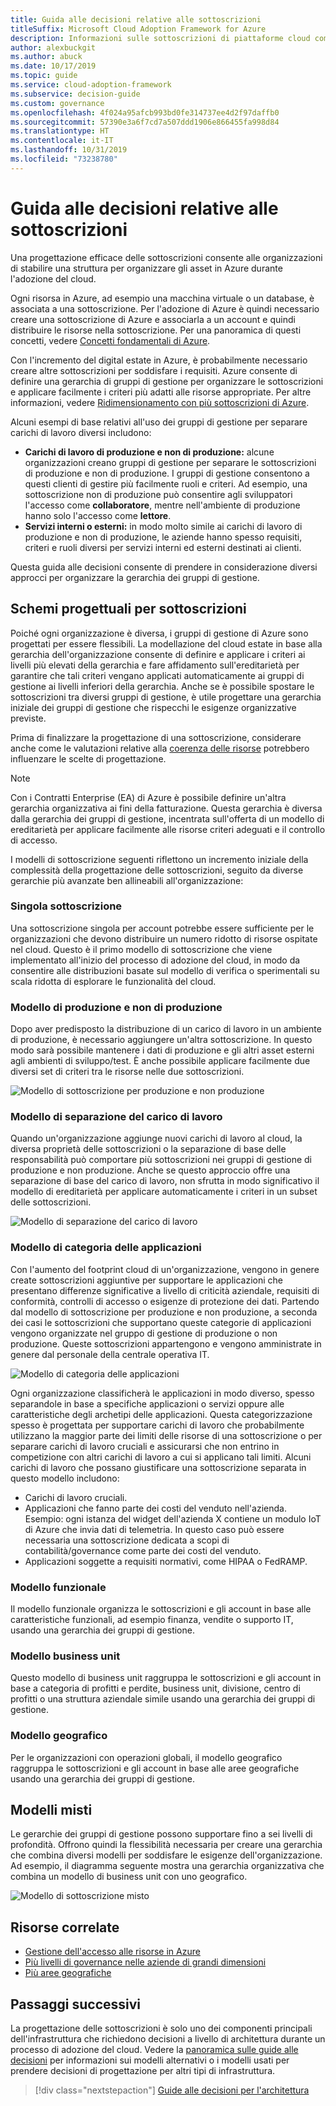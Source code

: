 ```yaml
---
title: Guida alle decisioni relative alle sottoscrizioni
titleSuffix: Microsoft Cloud Adoption Framework for Azure
description: Informazioni sulle sottoscrizioni di piattaforme cloud come servizio di base nelle migrazioni di Azure.
author: alexbuckgit
ms.author: abuck
ms.date: 10/17/2019
ms.topic: guide
ms.service: cloud-adoption-framework
ms.subservice: decision-guide
ms.custom: governance
ms.openlocfilehash: 4f024a95afcb993bd0fe314737ee4d2f97daffb0
ms.sourcegitcommit: 57390e3a6f7cd7a507ddd1906e866455fa998d84
ms.translationtype: HT
ms.contentlocale: it-IT
ms.lasthandoff: 10/31/2019
ms.locfileid: "73238780"
---
```

# <a name="subscription-decision-guide"></a>Guida alle decisioni relative alle sottoscrizioni

Una progettazione efficace delle sottoscrizioni consente alle organizzazioni di stabilire una struttura per organizzare gli asset in Azure durante l'adozione del cloud.

Ogni risorsa in Azure, ad esempio una macchina virtuale o un database, è associata a una sottoscrizione. Per l'adozione di Azure è quindi necessario creare una sottoscrizione di Azure e associarla a un account e quindi distribuire le risorse nella sottoscrizione. Per una panoramica di questi concetti, vedere [Concetti fondamentali di Azure](../../ready/considerations/fundamental-concepts.md).

Con l'incremento del digital estate in Azure, è probabilmente necessario creare altre sottoscrizioni per soddisfare i requisiti. Azure consente di definire una gerarchia di gruppi di gestione per organizzare le sottoscrizioni e applicare facilmente i criteri più adatti alle risorse appropriate. Per altre informazioni, vedere [Ridimensionamento con più sottoscrizioni di Azure](../../ready/azure-best-practices/scaling-subscriptions.md).

Alcuni esempi di base relativi all'uso dei gruppi di gestione per separare carichi di lavoro diversi includono:

- **Carichi di lavoro di produzione e non di produzione:** alcune organizzazioni creano gruppi di gestione per separare le sottoscrizioni di produzione e non di produzione. I gruppi di gestione consentono a questi clienti di gestire più facilmente ruoli e criteri. Ad esempio, una sottoscrizione non di produzione può consentire agli sviluppatori l'accesso come **collaboratore**, mentre nell'ambiente di produzione hanno solo l'accesso come **lettore**.
- **Servizi interni o esterni:** in modo molto simile ai carichi di lavoro di produzione e non di produzione, le aziende hanno spesso requisiti, criteri e ruoli diversi per servizi interni ed esterni destinati ai clienti.

Questa guida alle decisioni consente di prendere in considerazione diversi approcci per organizzare la gerarchia dei gruppi di gestione.

## <a name="subscription-design-patterns"></a>Schemi progettuali per sottoscrizioni

Poiché ogni organizzazione è diversa, i gruppi di gestione di Azure sono progettati per essere flessibili. La modellazione del cloud estate in base alla gerarchia dell'organizzazione consente di definire e applicare i criteri ai livelli più elevati della gerarchia e fare affidamento sull'ereditarietà per garantire che tali criteri vengano applicati automaticamente ai gruppi di gestione ai livelli inferiori della gerarchia. Anche se è possibile spostare le sottoscrizioni tra diversi gruppi di gestione, è utile progettare una gerarchia iniziale dei gruppi di gestione che rispecchi le esigenze organizzative previste.

Prima di finalizzare la progettazione di una sottoscrizione, considerare anche come le valutazioni relative alla [coerenza delle risorse](../resource-consistency/index.md) potrebbero influenzare le scelte di progettazione.

> [!NOTE]
> Con i Contratti Enterprise (EA) di Azure è possibile definire un'altra gerarchia organizzativa ai fini della fatturazione. Questa gerarchia è diversa dalla gerarchia dei gruppi di gestione, incentrata sull'offerta di un modello di ereditarietà per applicare facilmente alle risorse criteri adeguati e il controllo di accesso.

I modelli di sottoscrizione seguenti riflettono un incremento iniziale della complessità della progettazione delle sottoscrizioni, seguito da diverse gerarchie più avanzate ben allineabili all'organizzazione:

### <a name="single-subscription"></a>Singola sottoscrizione

Una sottoscrizione singola per account potrebbe essere sufficiente per le organizzazioni che devono distribuire un numero ridotto di risorse ospitate nel cloud. Questo è il primo modello di sottoscrizione che viene implementato all'inizio del processo di adozione del cloud, in modo da consentire alle distribuzioni basate sul modello di verifica o sperimentali su scala ridotta di esplorare le funzionalità del cloud.

### <a name="production-and-nonproduction-pattern"></a>Modello di produzione e non di produzione

Dopo aver predisposto la distribuzione di un carico di lavoro in un ambiente di produzione, è necessario aggiungere un'altra sottoscrizione. In questo modo sarà possibile mantenere i dati di produzione e gli altri asset esterni agli ambienti di sviluppo/test. È anche possibile applicare facilmente due diversi set di criteri tra le risorse nelle due sottoscrizioni.

![Modello di sottoscrizione per produzione e non produzione](../../_images/ready/basic-subscription-model.png)

### <a name="workload-separation-pattern"></a>Modello di separazione del carico di lavoro

Quando un'organizzazione aggiunge nuovi carichi di lavoro al cloud, la diversa proprietà delle sottoscrizioni o la separazione di base delle responsabilità può comportare più sottoscrizioni nei gruppi di gestione di produzione e non produzione. Anche se questo approccio offre una separazione di base del carico di lavoro, non sfrutta in modo significativo il modello di ereditarietà per applicare automaticamente i criteri in un subset delle sottoscrizioni.

![Modello di separazione del carico di lavoro](../../_images/ready/management-group-hierarchy.png)

### <a name="application-category-pattern"></a>Modello di categoria delle applicazioni

Con l'aumento del footprint cloud di un'organizzazione, vengono in genere create sottoscrizioni aggiuntive per supportare le applicazioni che presentano differenze significative a livello di criticità aziendale, requisiti di conformità, controlli di accesso o esigenze di protezione dei dati. Partendo dal modello di sottoscrizione per produzione e non produzione, a seconda dei casi le sottoscrizioni che supportano queste categorie di applicazioni vengono organizzate nel gruppo di gestione di produzione o non produzione. Queste sottoscrizioni appartengono e vengono amministrate in genere dal personale della centrale operativa IT.

![Modello di categoria delle applicazioni](../../_images/infra-subscriptions/application.png)

Ogni organizzazione classificherà le applicazioni in modo diverso, spesso separandole in base a specifiche applicazioni o servizi oppure alle caratteristiche degli archetipi delle applicazioni. Questa categorizzazione spesso è progettata per supportare carichi di lavoro che probabilmente utilizzano la maggior parte dei limiti delle risorse di una sottoscrizione o per separare carichi di lavoro cruciali e assicurarsi che non entrino in competizione con altri carichi di lavoro a cui si applicano tali limiti. Alcuni carichi di lavoro che possano giustificare una sottoscrizione separata in questo modello includono:

- Carichi di lavoro cruciali.
- Applicazioni che fanno parte dei costi del venduto nell'azienda. Esempio: ogni istanza del widget dell'azienda X contiene un modulo IoT di Azure che invia dati di telemetria. In questo caso può essere necessaria una sottoscrizione dedicata a scopi di contabilità/governance come parte dei costi del venduto.
- Applicazioni soggette a requisiti normativi, come HIPAA o FedRAMP.

### <a name="functional-pattern"></a>Modello funzionale

Il modello funzionale organizza le sottoscrizioni e gli account in base alle caratteristiche funzionali, ad esempio finanza, vendite o supporto IT, usando una gerarchia dei gruppi di gestione.

### <a name="business-unit-pattern"></a>Modello business unit

Questo modello di business unit raggruppa le sottoscrizioni e gli account in base a categoria di profitti e perdite, business unit, divisione, centro di profitti o una struttura aziendale simile usando una gerarchia dei gruppi di gestione.

### <a name="geographic-pattern"></a>Modello geografico

Per le organizzazioni con operazioni globali, il modello geografico raggruppa le sottoscrizioni e gli account in base alle aree geografiche usando una gerarchia dei gruppi di gestione.

## <a name="mixed-patterns"></a>Modelli misti

Le gerarchie dei gruppi di gestione possono supportare fino a sei livelli di profondità. Offrono quindi la flessibilità necessaria per creare una gerarchia che combina diversi modelli per soddisfare le esigenze dell'organizzazione. Ad esempio, il diagramma seguente mostra una gerarchia organizzativa che combina un modello di business unit con uno geografico.

![Modello di sottoscrizione misto](../../_images/infra-subscriptions/mixed.png)

## <a name="related-resources"></a>Risorse correlate

- [Gestione dell'accesso alle risorse in Azure](../../govern/resource-consistency/resource-access-management.md)
- [Più livelli di governance nelle aziende di grandi dimensioni](../../govern/guides/complex/multiple-layers-of-governance.md)
- [Più aree geografiche](../regions/index.md)

## <a name="next-steps"></a>Passaggi successivi

La progettazione delle sottoscrizioni è solo uno dei componenti principali dell'infrastruttura che richiedono decisioni a livello di architettura durante un processo di adozione del cloud. Vedere la [panoramica sulle guide alle decisioni](../index.md) per informazioni sui modelli alternativi o i modelli usati per prendere decisioni di progettazione per altri tipi di infrastruttura.

> [!div class="nextstepaction"]
> [Guide alle decisioni per l'architettura](../index.md)
